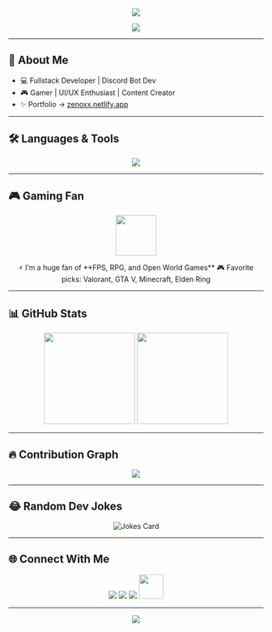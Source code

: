 <!-- Banner -->
<p align="center">
  <img src="https://capsule-render.vercel.app/api?type=waving&color=8e2de2&height=200&section=header&text=🔥%20ZENOXX%20🔥&fontSize=60&fontColor=ffffff&animation=twinkling&fontAlignY=35"/>
</p>

<!-- Typing Intro -->
<p align="center">
  <img src="https://readme-typing-svg.demolab.com?font=Fira+Code&size=26&pause=1000&color=A020F0&center=true&vCenter=true&width=700&lines=Hey%2C+I'm+ZENOXX!+👾;Fullstack+Developer+%26+Gamer+🎮;Loves+JavaScript%2C+Python%2C+React%2C+Next.js;Always+learning+%26+building+cool+stuff!"/>
</p>

---

## 🚀 About Me  
- 💻 Fullstack Developer | Discord Bot Dev  
- 🎮 Gamer | UI/UX Enthusiast | Content Creator  
- ✨ Portfolio → [zenoxx.netlify.app](https://zenoxx.netlify.app/)  

---

## 🛠️ Languages & Tools  

<p align="center">
  <img src="https://skillicons.dev/icons?i=python,javascript,typescript,react,nextjs,nodejs,html,css,discord,vscode,tailwind,figma&theme=dark" />
</p>

---

## 🎮 Gaming Fan  

<p align="center">
  <img src="https://cdn-icons-png.flaticon.com/512/6995/6995574.png" width="80px"/>
</p>

<p align="center">
  ⚡ I’m a huge fan of **FPS, RPG, and Open World Games**  
  🎮 Favorite picks: Valorant, GTA V, Minecraft, Elden Ring
</p>

---

## 📊 GitHub Stats  

<p align="center">
  <img src="https://github-readme-stats.vercel.app/api?username=zenoxxbabes&show_icons=true&theme=radical&hide_border=true" height="180"/>
  <img src="https://streak-stats.demolab.com?user=zenoxxbabes&theme=radical&hide_border=true" height="180"/>
</p>

---

## 🔥 Contribution Graph  

<p align="center">
  <img src="https://github-readme-activity-graph.vercel.app/graph?username=zenoxxbabes&bg_color=0d1117&color=9e4c98&line=9e4c98&point=ffffff&area=true&hide_border=true&custom_title=🔥%20Contribution%20Graph%20🔥"/>
</p>

---

## 😂 Random Dev Jokes  

<p align="center">
  <img src="https://readme-jokes.vercel.app/api?theme=radical" alt="Jokes Card"/>
</p>

---

## 🌐 Connect With Me  

<p align="center">
  <a href="https://github.com/zenoxxbabes"><img src="https://skillicons.dev/icons?i=github&theme=dark"/></a>
  <a href="https://discordapp.com/users/thezenoxx"><img src="https://skillicons.dev/icons?i=discord&theme=dark"/></a>
  <a href="https://www.instagram.com/thezenoxx"><img src="https://skillicons.dev/icons?i=instagram&theme=dark"/></a>
  <a href="https://www.youtube.com/@zenoxxreturns"><img src="https://cdn-icons-png.flaticon.com/512/1384/1384060.png" width="48"/></a>
</p>

---

<!-- Footer -->
<p align="center">
  <img src="https://capsule-render.vercel.app/api?type=waving&color=8e2de2&height=150&section=footer"/>
</p>
